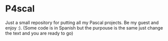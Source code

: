 # P4scal
Just a small repository for putting all my Pascal projects. Be my guest and enjoy :).
(Some code is in Spanish but the purpouse is the same just change the text and you are ready to go)
